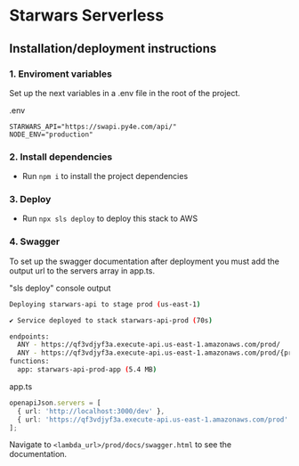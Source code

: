 # Starwars Serverless 
## Installation/deployment instructions
### 1. Enviroment variables
Set up the next variables in a .env file in the root of the project.

.env
```
STARWARS_API="https://swapi.py4e.com/api/"
NODE_ENV="production"
```

### 2. Install dependencies
- Run `npm i` to install the project dependencies

### 3. Deploy
- Run `npx sls deploy` to deploy this stack to AWS

### 4. Swagger

To set up the swagger documentation after deployment you must add the output url to the servers array in app.ts.

"sls deploy" console output
```sh
Deploying starwars-api to stage prod (us-east-1)

✔ Service deployed to stack starwars-api-prod (70s)

endpoints:
  ANY - https://qf3vdjyf3a.execute-api.us-east-1.amazonaws.com/prod/
  ANY - https://qf3vdjyf3a.execute-api.us-east-1.amazonaws.com/prod/{proxy+}
functions:
  app: starwars-api-prod-app (5.4 MB)

```

app.ts
```typescript
openapiJson.servers = [
  { url: 'http://localhost:3000/dev' },
  { url: 'https://qf3vdjyf3a.execute-api.us-east-1.amazonaws.com/prod' },
];
```

Navigate to `<lambda_url>/prod/docs/swagger.html` to see the documentation.